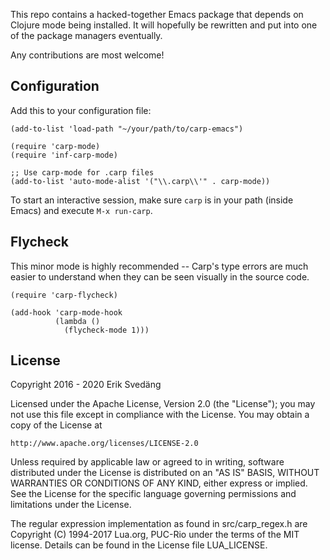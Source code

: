 This repo contains a hacked-together Emacs package that depends on Clojure mode being installed.
It will hopefully be rewritten and put into one of the package managers eventually.

Any contributions are most welcome!

## Configuration

Add this to your configuration file:

```emacs-lisp
(add-to-list 'load-path "~/your/path/to/carp-emacs")

(require 'carp-mode)
(require 'inf-carp-mode)

;; Use carp-mode for .carp files
(add-to-list 'auto-mode-alist '("\\.carp\\'" . carp-mode))
```

To start an interactive session, make sure `carp` is in your path (inside Emacs) and execute `M-x run-carp`.

## Flycheck

This minor mode is highly recommended -- Carp's type errors are much easier to understand when they can be seen visually in the source code.

```
(require 'carp-flycheck)

(add-hook 'carp-mode-hook
          (lambda ()
            (flycheck-mode 1)))
```



## License

Copyright 2016 - 2020 Erik Svedäng

Licensed under the Apache License, Version 2.0 (the "License");
you may not use this file except in compliance with the License.
You may obtain a copy of the License at

    http://www.apache.org/licenses/LICENSE-2.0

Unless required by applicable law or agreed to in writing, software
distributed under the License is distributed on an "AS IS" BASIS,
WITHOUT WARRANTIES OR CONDITIONS OF ANY KIND, either express or implied.
See the License for the specific language governing permissions and
limitations under the License.

The regular expression implementation as found in src/carp_regex.h are
Copyright (C) 1994-2017 Lua.org, PUC-Rio under the terms of the MIT license.
Details can be found in the License file LUA_LICENSE.
